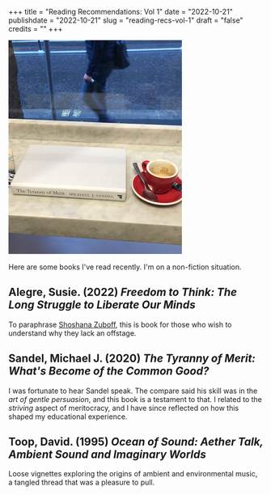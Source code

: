 +++
title = "Reading Recommendations: Vol 1"
date = "2022-10-21"
publishdate = "2022-10-21"
slug = "reading-recs-vol-1"
draft = "false"
credits = ""
+++

![Book on table next to an empty coffee mug.](reading_recs_vol_1.png)

Here are some books I've read recently. I'm on a non-fiction situation.

## Alegre, Susie. (2022) *Freedom to Think: The Long Struggle to Liberate Our Minds*

To paraphrase [Shoshana Zuboff](https://shoshanazuboff.com/), this is book for those who wish to understand why they lack an offstage.

## Sandel, Michael J. (2020) *The Tyranny of Merit: What's Become of the Common Good?*

I was fortunate to hear Sandel speak. The compare said his skill was in the *art of gentle persuasion*, and this book is a testament to that. I related to the *striving* aspect of meritocracy, and I have since reflected on how this shaped my educational experience.

## Toop, David. (1995) *Ocean of Sound: Aether Talk, Ambient Sound and Imaginary Worlds*

Loose vignettes exploring the origins of ambient and environmental music, a tangled thread that was a pleasure to pull. 

